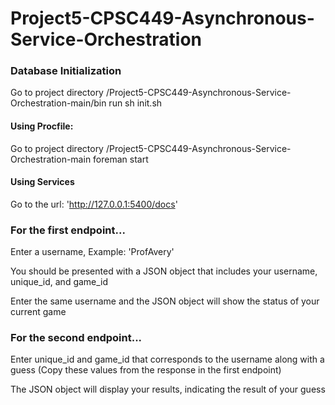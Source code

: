 # Project5-CPSC449-Asynchronous-Service-Orchestration
### Database Initialization
Go to project directory /Project5-CPSC449-Asynchronous-Service-Orchestration-main/bin
run sh init.sh

#### Using Procfile:
Go to project directory /Project5-CPSC449-Asynchronous-Service-Orchestration-main
foreman start

#### Using Services
Go to the url: 'http://127.0.0.1:5400/docs'

### For the first endpoint...

Enter a username, Example: 'ProfAvery'

You should be presented with a JSON object that includes your username, unique_id, and game_id

Enter the same username and the JSON object will show the status of your current game 

### For the second endpoint...

Enter unique_id and game_id that corresponds to the username along with a guess (Copy these values from the response in the first endpoint)

The JSON object will display your results, indicating the result of your guess
